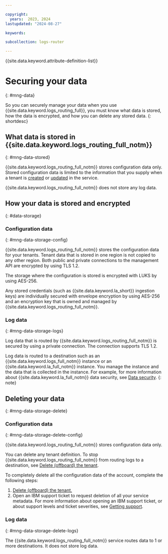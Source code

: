```yaml
---

copyright:
  years:  2023, 2024
lastupdated: "2024-08-27"

keywords:

subcollection: logs-router

---
```


{{site.data.keyword.attribute-definition-list}}

# Securing your data
{: #mng-data}

So you can securely manage your data when you use {{site.data.keyword.logs_routing_full}}, you must know what data is stored, how the data is encrypted, and how you can delete any stored data.
{: shortdesc}

## What data is stored in {{site.data.keyword.logs_routing_full_notm}}
{: #mng-data-stored}

{{site.data.keyword.logs_routing_full_notm}} stores configuration data only. Stored configuration data is limited to the information that you supply when a tenant is [created](/docs/logs-router?topic=logs-router-onboarding) or [updated](/docs/logs-router?topic=logs-router-update-tenant&interface=ui) in the service.

{{site.data.keyword.logs_routing_full_notm}} does not store any log data.


## How your data is stored and encrypted
{: #data-storage}

### Configuration data
{: #mng-data-storage-config}


{{site.data.keyword.logs_routing_full_notm}} stores the configuration data for your tenants. Tenant data that is stored in one region is not copied to any other region. Both public and private connections to the management API are encrypted by using TLS 1.2.

The storage where the configuration is stored is encrypted with LUKS by using AES-256.

Any stored credentials (such as {{site.data.keyword.la_short}} ingestion keys) are individually secured with envelope encryption by using AES-256 and an encryption key that is owned and managed by {{site.data.keyword.logs_routing_full_notm}}.

### Log data
{: #mng-data-storage-logs}

Log data that is routed by {{site.data.keyword.logs_routing_full_notm}} is secured by using a private connection. The connection supports TLS 1.2.

Log data is routed to a destination such as an {{site.data.keyword.logs_full_notm}} instance or an {{site.data.keyword.la_full_notm}} instance. You manage the instance and the data that is collected in the instance. For example, for more information about {{site.data.keyword.la_full_notm}} data security, see [Data security](/docs/log-analysis?topic=log-analysis-mng-data).
{: note}


## Deleting your data
{: #mng-data-storage-delete}

### Configuration data
{: #mng-data-storage-delete-config}

{{site.data.keyword.logs_routing_full_notm}} stores configuration data only.

You can delete any tenant definition. To stop {{site.data.keyword.logs_routing_full_notm}} from routing logs to a destination, see [Delete (offboard) the tenant](/docs/logs-router?topic=logs-router-offboarding-tenant&interface=ui).


To completely delete all the configuration data of the account, complete the following steps:

1. [Delete (offboard) the tenant.](/docs/logs-router?topic=logs-router-offboarding-tenant&interface=ui)
2. Open an IBM support ticket to request deletion of all your service metadata. For more information about opening an IBM support ticket, or about support levels and ticket severities, see [Getting support](/docs/get-support).



### Log data
{: #mng-data-storage-delete-logs}

The {{site.data.keyword.logs_routing_full_notm}} service routes data to 1 or more destinations. It does not store log data.

